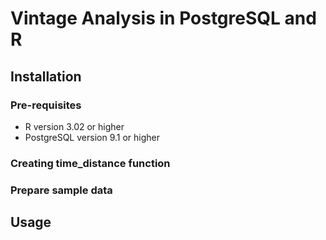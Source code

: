 # Vintage Analysis in PostgreSQL and R
## Installation
### Pre-requisites
* R version 3.02 or higher
* PostgreSQL version 9.1 or higher

### Creating time_distance function

### Prepare sample data

## Usage
